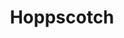 ---
git: https://github.com/hoppscotch/hoppscotch
logohandle: hoppscotchio
sort: hoppscotch
title: Hoppscotch
website: https://hoppscotch.io/
---